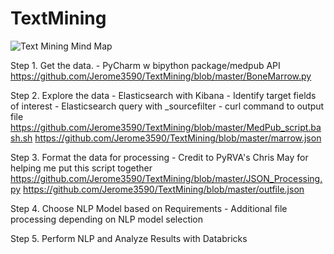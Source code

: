 # TextMining

![Text Mining Mind Map](https://user-images.githubusercontent.com/9680556/32329379-4e50d368-bfb3-11e7-9c14-5ad25b6d7d51.PNG)

Step 1. Get the data.
            - PyCharm w bipython package/medpub API
            https://github.com/Jerome3590/TextMining/blob/master/BoneMarrow.py

Step 2. Explore the data
            - Elasticsearch with Kibana
            - Identify target fields of interest
            - Elasticsearch query with _sourcefilter
            - curl command to output file
            https://github.com/Jerome3590/TextMining/blob/master/MedPub_script.bash.sh
            https://github.com/Jerome3590/TextMining/blob/master/marrow.json
                
Step 3. Format the data for processing
            - Credit to PyRVA's Chris May for helping me put this script together            
            https://github.com/Jerome3590/TextMining/blob/master/JSON_Processing.py
            https://github.com/Jerome3590/TextMining/blob/master/outfile.json

Step 4. Choose NLP Model based on Requirements
            - Additional file processing depending on NLP model selection
    
Step 5. Perform NLP and Analyze Results with Databricks
